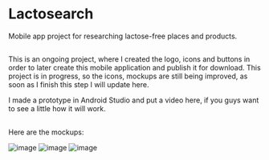 # Lactosearch
Mobile app project for researching lactose-free places and products.

##

This is an ongoing project, where I created the logo, icons and buttons in order to later create this mobile application and publish it for download.
This project is in progress, so the icons, mockups are still being improved, as soon as I finish this step I will update here.

I made a prototype in Android Studio and put a video here, if you guys want to see a little how it will work.

##

Here are the mockups:

![image](https://user-images.githubusercontent.com/90284053/191501008-745b8cc0-2faf-4fa7-b7a4-ee0da630bafe.png)
![image](https://user-images.githubusercontent.com/90284053/191501051-9a005454-a55a-439a-903b-e69c7910537c.png)
![image](https://user-images.githubusercontent.com/90284053/191501094-2fdc671a-8879-4429-bc1f-95eab5eaf955.png)

<br>
<br>
<br>

##


